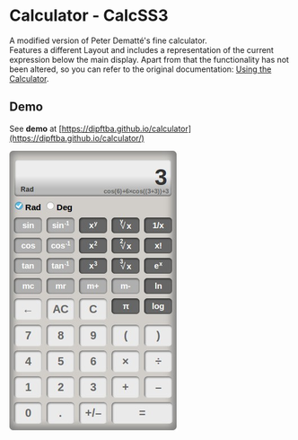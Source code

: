 # Calculator - CalcSS3

A modified version of Peter Dematté's fine calculator.<br>
Features a different Layout and includes a representation of the current expression below the main display.
Apart from that the functionality has not been altered, so you can refer to the original documentation: [Using the Calculator](http://dematte.at/calculator#usage).

## Demo
See **demo** at [https://dipftba.github.io/calculator](https://dipftba.github.io/calculator/)

<img src="images/screenShot.jpg" />
